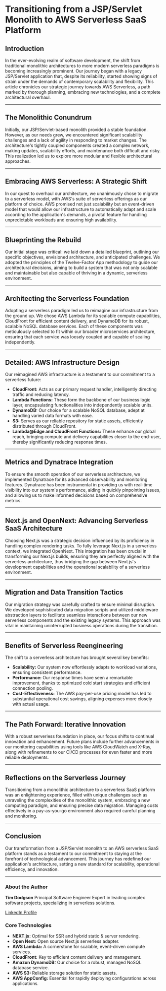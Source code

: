 # Transitioning from a JSP/Servlet Monolith to AWS Serverless SaaS Platform

## Introduction
In the ever-evolving realm of software development, the shift from traditional monolithic architectures to more modern serverless paradigms is becoming increasingly prominent. Our journey began with a legacy JSP/Servlet application that, despite its reliability, started showing signs of strain under the demands of contemporary scalability and flexibility. This article chronicles our strategic journey towards AWS Serverless, a path marked by thorough planning, embracing new technologies, and a complete architectural overhaul.

---

## The Monolithic Conundrum
Initially, our JSP/Servlet-based monolith provided a stable foundation. However, as our needs grew, we encountered significant scalability challenges and a lack of agility in responding to market changes. The architecture's tightly coupled components created a complex network, making updates, scalability efforts, and maintenance both difficult and risky. This realization led us to explore more modular and flexible architectural approaches.

---

## Embracing AWS Serverless: A Strategic Shift
In our quest to overhaul our architecture, we unanimously chose to migrate to a serverless model, with AWS's suite of serverless offerings as our platform of choice. AWS promised not just scalability but an event-driven model that would allow our infrastructure to automatically adapt and scale according to the application's demands, a pivotal feature for handling unpredictable workloads and ensuring high availability.

---

## Blueprinting the Rebuild
Our initial stage was critical: we laid down a detailed blueprint, outlining our specific objectives, envisioned architecture, and anticipated challenges. We adopted the principles of the Twelve-Factor App methodology to guide our architectural decisions, aiming to build a system that was not only scalable and maintainable but also capable of thriving in a dynamic, serverless environment.

---

## Architecting the Serverless Foundation
Adopting a serverless paradigm led us to reimagine our infrastructure from the ground up. We chose AWS Lambda for its scalable compute capabilities, CloudFront for efficient content delivery, and DynamoDB for its robust, scalable NoSQL database services. Each of these components was meticulously selected to fit within our broader microservices architecture, ensuring that each service was loosely coupled and capable of scaling independently.

---

## Detailed: AWS Infrastructure Design
Our reimagined AWS infrastructure is a testament to our commitment to a serverless future:
- **CloudFront:** Acts as our primary request handler, intelligently directing traffic and reducing latency.
- **Lambda Functions:** These form the backbone of our business logic layer, encapsulating functionalities into independently scalable units.
- **DynamoDB:** Our choice for a scalable NoSQL database, adept at handling varied data formats with ease.
- **S3:** Serves as our reliable repository for static assets, efficiently distributed through CloudFront.
- **Lambda@Edge and CloudFront Functions:** These enhance our global reach, bringing compute and delivery capabilities closer to the end-user, thereby significantly reducing response times.

---

## Metrics and Dynatrace Integration
To ensure the smooth operation of our serverless architecture, we implemented Dynatrace for its advanced observability and monitoring features. Dynatrace has been instrumental in providing us with real-time visibility into our system's performance, aiding in quickly pinpointing issues, and allowing us to make informed decisions based on comprehensive metrics.

---

## Next.js and OpenNext: Advancing Serverless SaaS Architecture
Choosing Next.js was a strategic decision influenced by its proficiency in handling complex rendering tasks. To fully leverage Next.js in a serverless context, we integrated OpenNext. This integration has been crucial in transforming our Next.js builds, ensuring they are perfectly aligned with the serverless architecture, thus bridging the gap between Next.js's development capabilities and the operational scalability of a serverless environment.

---

## Migration and Data Transition Tactics
Our migration strategy was carefully crafted to ensure minimal disruption. We developed sophisticated data migration scripts and utilized middleware abstraction layers to facilitate seamless interactions between our new serverless components and the existing legacy systems. This approach was vital in maintaining uninterrupted business operations during the transition.

---

## Benefits of Serverless Reengineering
The shift to a serverless architecture has brought several key benefits:
- **Scalability:** Our system now effortlessly adapts to workload variations, ensuring consistent performance.
- **Performance:** Our response times have seen a remarkable improvement, thanks to optimized cold start strategies and efficient connection pooling.
- **Cost-Effectiveness:** The AWS pay-per-use pricing model has led to substantial operational cost savings, aligning expenses more closely with actual usage.

---

## The Path Forward: Iterative Innovation
With a robust serverless foundation in place, our focus shifts to continual innovation and enhancement. Future plans include further advancements in our monitoring capabilities using tools like AWS CloudWatch and X-Ray, along with refinements to our CI/CD processes for even faster and more reliable deployments.

---

## Reflections on the Serverless Journey
Transitioning from a monolithic architecture to a serverless SaaS platform was an enlightening experience, filled with unique challenges such as unraveling the complexities of the monolithic system, embracing a new computing paradigm, and ensuring precise data migration. Managing costs effectively in a pay-as-you-go environment also required careful planning and monitoring.

---

## Conclusion
Our transformation from a JSP/Servlet monolith to an AWS serverless SaaS platform stands as a testament to our commitment to staying at the forefront of technological advancement. This journey has redefined our application's architecture, setting a new standard for scalability, operational efficiency, and innovation.

---

### About the Author
**Tim Dodgson**
Principal Software Engineer
Expert in leading complex software projects, specializing in serverless solutions.

[LinkedIn Profile](#)

### Core Technologies
- **NEXT.js:** Optimal for SSR and hybrid static & server rendering.
- **Open Next:** Open source Next.js serverless adapter.
- **AWS Lambda:** A cornerstone for scalable, event-driven compute services.
- **CloudFront:** Key to efficient content delivery and management.
- **Amazon DynamoDB:** Our choice for a robust, managed NoSQL database service.
- **AWS S3:** Reliable storage solution for static assets.
- **AWS AppConfig:** Essential for rapidly deploying configurations across applications.
